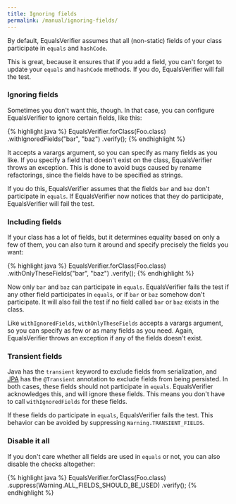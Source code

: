 ```yaml
---
title: Ignoring fields
permalink: /manual/ignoring-fields/
---
```

By default, EqualsVerifier assumes that all (non-static) fields of your class participate in `equals` and `hashCode`.

This is great, because it ensures that if you add a field, you can't forget to update your `equals` and `hashCode` methods. If you do, EqualsVerifier will fail the test.

### Ignoring fields
Sometimes you don't want this, though. In that case, you can configure EqualsVerifier to ignore certain fields, like this:

{% highlight java %}
EqualsVerifier.forClass(Foo.class)
    .withIgnoredFields("bar", "baz")
    .verify();
{% endhighlight %}

It accepts a varargs argument, so you can specify as many fields as you like. If you specify a field that doesn't exist on the class, EqualsVerifier throws an exception. This is done to avoid bugs caused by rename refactorings, since the fields have to be specified as strings.

If you do this, EqualsVerifier assumes that the fields `bar` and `baz` don't participate in `equals`. If EqualsVerifier now notices that they do participate, EqualsVerifier will fail the test.


### Including fields
If your class has a lot of fields, but it determines equality based on only a few of them, you can also turn it around and specify precisely the fields you want:

{% highlight java %}
EqualsVerifier.forClass(Foo.class)
    .withOnlyTheseFields("bar", "baz")
    .verify();
{% endhighlight %}

Now only `bar` and `baz` can participate in `equals`. EqualsVerifier fails the test if any other field participates in `equals`, or if `bar` or `baz` somehow don't participate. It will also fail the test if no field called `bar` or `baz` exists in the class.

Like `withIgnoredFields`, `withOnlyTheseFields` accepts a varargs argument, so you can specify as few or as many fields as you need. Again, EqualsVerifier throws an exception if any of the fields doesn't exist.


### Transient fields
Java has the `transient` keyword to exclude fields from serialization, and [JPA](/equalsverifier/manual/jpa-entities) has the `@Transient` annotation to exclude fields from being persisted. In both cases, these fields should not participate in `equals`. EqualsVerifier acknowledges this, and will ignore these fields. This means you don't have to call `withIgnoredFields` for these fields.

If these fields do participate in `equals`, EqualsVerifier fails the test. This behavior can be avoided by suppressing `Warning.TRANSIENT_FIELDS`.


### Disable it all
If you don't care whether all fields are used in `equals` or not, you can also disable the checks altogether:

{% highlight java %}
EqualsVerifier.forClass(Foo.class)
    .suppress(Warning.ALL_FIELDS_SHOULD_BE_USED)
    .verify();
{% endhighlight %}

